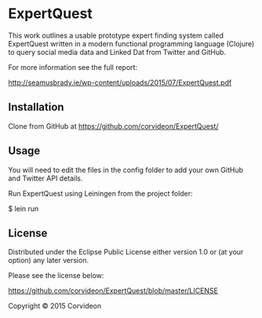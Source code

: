 # ExpertQuest

This work outlines a usable prototype expert finding system called ExpertQuest written in a modern functional programming language (Clojure) to query social media data and Linked Dat from Twitter and GitHub.

For more information see the full report:

http://seamusbrady.ie/wp-content/uploads/2015/07/ExpertQuest.pdf

## Installation

Clone from GitHub at https://github.com/corvideon/ExpertQuest/


## Usage

You will need to edit the files in the config folder to add your own GitHub and Twitter API details.

Run ExpertQuest using Leiningen from the project folder:

$ lein run


## License

Distributed under the Eclipse Public License either version 1.0 or (at
your option) any later version.

Please see the license below:

https://github.com/corvideon/ExpertQuest/blob/master/LICENSE

Copyright © 2015 Corvideon

